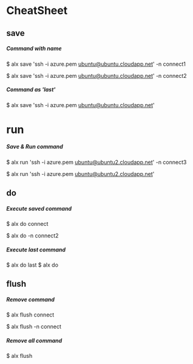# CheatSheet

## save
##### Command with name
$ alx save 'ssh -i azure.pem ubuntu@ubuntu.cloudapp.net' -n connect1

$ alx save 'ssh -i azure.pem ubuntu@ubuntu.cloudapp.net' -n connect2

##### Command as 'last'
$ alx save 'ssh -i azure.pem ubuntu@ubuntu.cloudapp.net'


# run
##### Save & Run command
$ alx run 'ssh -i azure.pem ubuntu@ubuntu2.cloudapp.net' -n connect3

$ alx run 'ssh -i azure.pem ubuntu@ubuntu2.cloudapp.net'


## do
##### Execute saved command
$ alx do connect

$ alx do -n connect2

##### Execute last command
$ alx do last
$ alx do

## flush
##### Remove command
$ alx flush connect

$ alx flush -n connect

##### Remove all command
$ alx flush
